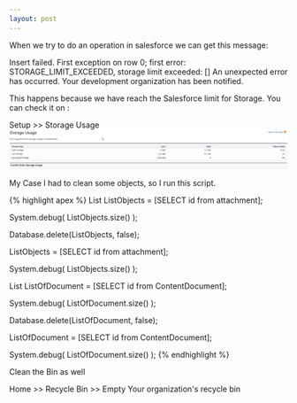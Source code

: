 ```yaml
---
layout: post
---
```

When we try to do an operation in salesforce we can get this message:

Insert failed. First exception on row 0; first error: STORAGE_LIMIT_EXCEEDED, storage limit exceeded: [] 
An unexpected error has occurred. Your development organization has been notified.

This happens because we have reach the Salesforce limit for Storage. You can check it on :

Setup >> Storage Usage
![storage usage](/assets/images/posts/storage-usage.png)

My Case I had to clean some objects, so I run this script.

{% highlight apex %}
List<attachment> ListObjects =
    [SELECT id from attachment];

System.debug(
    ListObjects.size()
);

Database.delete(ListObjects, false);

ListObjects =
    [SELECT id from attachment];

System.debug(
    ListObjects.size()
);
    
    
List<ContentDocument> ListOfDocument =
    [SELECT id from ContentDocument];

System.debug(
    ListOfDocument.size()
);

Database.delete(ListOfDocument, false);

ListOfDocument =
    [SELECT id from ContentDocument];

System.debug(
    ListOfDocument.size()
);
{% endhighlight %}

Clean the Bin as well

Home >> Recycle Bin >> Empty Your organization's recycle bin
